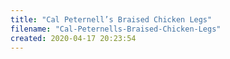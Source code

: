```yaml
---
title: "Cal Peternell’s Braised Chicken Legs"
filename: "Cal-Peternells-Braised-Chicken-Legs"
created: 2020-04-17 20:23:54
---
```



